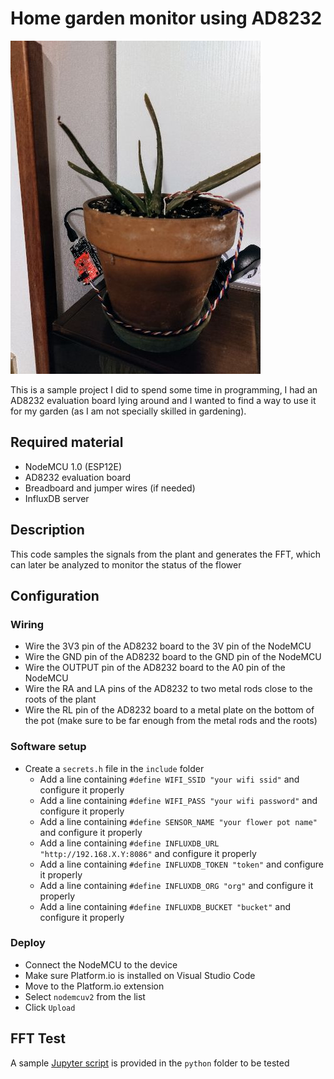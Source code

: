 # Home garden monitor using AD8232

![aloe plant](./images/aloe.jpg)

This is a sample project I did to spend some time in programming, I had an AD8232 evaluation board lying around and I wanted to find a way to use it for my garden (as I am not specially skilled in gardening).

## Required material

- NodeMCU 1.0 (ESP12E)
- AD8232 evaluation board
- Breadboard and jumper wires (if needed)
- InfluxDB server

## Description

This code samples the signals from the plant and generates the FFT, which can later be analyzed to monitor the status of the flower

## Configuration

### Wiring

- Wire the 3V3 pin of the AD8232 board to the 3V pin of the NodeMCU
- Wire the GND pin of the AD8232 board to the GND pin of the NodeMCU
- Wire the OUTPUT pin of the AD8232 board to the A0 pin of the NodeMCU
- Wire the RA and LA pins of the AD8232 to two metal rods close to the roots of the plant
- Wire the RL pin of the AD8232 board to a metal plate on the bottom of the pot (make sure to be far enough from the metal rods and the roots)

### Software setup

- Create a `secrets.h` file in the `include` folder
    - Add a line containing `#define WIFI_SSID "your wifi ssid"` and configure it properly
    - Add a line containing `#define WIFI_PASS "your wifi password"` and configure it properly
    - Add a line containing `#define SENSOR_NAME "your flower pot name"` and configure it properly
    - Add a line containing `#define INFLUXDB_URL "http://192.168.X.Y:8086"` and configure it properly
    - Add a line containing `#define INFLUXDB_TOKEN "token"` and configure it properly
    - Add a line containing `#define INFLUXDB_ORG "org"` and configure it properly
    - Add a line containing `#define INFLUXDB_BUCKET "bucket"` and configure it properly

### Deploy

- Connect the NodeMCU to the device
- Make sure Platform.io is installed on Visual Studio Code
- Move to the Platform.io extension
- Select `nodemcuv2` from the list
- Click `Upload`

## FFT Test

A sample [Jupyter script](./python/main.ipynb) is provided in the `python` folder to be tested
